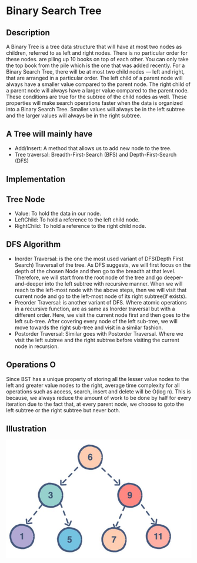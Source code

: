 ﻿# Binary Search Tree 

## Description

 A Binary Tree is a tree data structure that will have at most two nodes as children, referred to as left and right nodes. There is no particular order for these nodes. are piling up 10 books on top of each other. You can only take the top book from the pile which is the one that was added recently.
 For a Binary Search Tree, there will be at most two child nodes — left and right, that are arranged in a particular order. The left child of a parent node will always have a smaller value compared to the parent node. The right child of a parent node will always have a larger value compared to the parent node. These conditions are true for the subtree of the child nodes as well. These properties will make search operations faster when the data is organized into a Binary Search Tree. Smaller values will always be in the left subtree and the larger values will always be in the right subtree.

## A Tree will mainly have

 * Add/Insert: A method that allows us to add new node to the tree.
 * Tree traversal: Breadth-First-Search (BFS) and Depth-First-Search (DFS)

## Implementation
## Tree Node
 * Value: To hold the data in our node.
 * LeftChild: To hold a reference to the left child node.
 * RightChild: To hold a reference to the right child node.

## DFS Algorithm
 * Inorder Traversal: is the one the most used variant of DFS(Depth First Search) Traversal of the tree.
   As DFS suggests, we will first focus on the depth of the chosen Node and then go to the breadth at that level. Therefore, we will start from the root node of the tree and go deeper-and-deeper into the left subtree with recursive manner.
   When we will reach to the left-most node with the above steps, then we will visit that current node and go to the left-most node of its right subtree(if exists).
 * Preorder Traversal: is another variant of DFS. Where atomic operations in a recursive function, are as same as Inorder traversal but with a different order.
   Here, we visit the current node first and then goes to the left sub-tree. After covering every node of the left sub-tree, we will move towards the right sub-tree and visit in a similar fashion.
 * Postorder Traversal: Similar goes with Postorder Traversal. Where we visit the left subtree and the right subtree before visiting the current node in recursion.

## Operations O
 Since BST has a unique property of storing all the lesser value nodes to the left and greater value nodes to the right, average time complexity for all operations such as access, search, insert and delete will be O(log n). This is because, we always reduce the amount of work to be done by half for every iteration due to the fact that, at every parent node, we choose to goto the left subtree or the right subtree but never both.
 
## Illustration 
![Structure](https://github.com/NaorShmueli/DataStructure/blob/master/DataStructures/Images/BinaryTree.JPG?raw=true)
